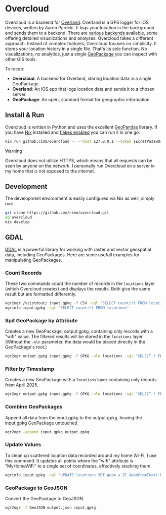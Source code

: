 # Overcloud

Overcloud is a backend for [Overland](https://overland.p3k.app/). Overland is a GPS logger for iOS devices, written by Aaron Parecki. It logs your location in the background and sends them to a backend. There are [various backends](https://overland.p3k.app/#:~:text=Servers) available, some offering detailed visualizations and analyses. Overcloud takes a different approach. Instead of complex features, Overcloud focuses on simplicity. It stores your location history in a single file. That's its sole function. No visualizations, no analytics, just a single [GeoPackage](https://www.geopackage.org/) you can inspect with other GIS tools.

To recap:

- **Overcloud**: A backend for Overland, storing location data in a single GeoPackage.
- **Overland**: An iOS app that logs location data and sends it to a chosen server.
- **GeoPackage**: An open, standard format for geographic information.

## Install & Run

Overcloud is written in Python and uses the excellent [GeoPandas](https://geopandas.org/) library. If you have [Nix](https://nixos.org/) installed and [flakes enabled](https://nixos.wiki/wiki/flakes) you can run it in one go:

```sh
nix run github:cimm/overcloud -- --host 127.0.0.1 --token sEcretPasswOrd
```

> [!WARNING]  
> Overcloud does not utilize HTTPS, which means that all requests can be seen by anyone on the network. I personally run Overcloud on a server in my home that is not exposed to the internet.

## Development

The development environment is easily configured via Nix as well, simply run:

```sh
git clone https://github.com/cimm/overcloud.git
cd overcloud
nix develop
```

## GDAL

[GDAL](https://gdal.org) is a powerful library for working with raster and vector geospatial data, including GeoPackages. Here are some usefull examples for manipulating GeoPackages.

### Count Records

These two commands count the number of records in the `locations` layer (which Overcloud creates) and displays the results. Both give the same result but are formatted differently.

```sh
ogr2ogr /vsistdout/ input.gpkg -f CSV -sql "SELECT count(*) FROM locations"
ogrinfo input.gpkg -sql "SELECT count(*) FROM locations"
```

### Spit GeoPackage by Attribute

Creates a new GeoPackage, output.gpkg, containing only records with a "wifi" value. The filtered results will be stored in the `locations` layer. (Without the `-nln` parameter, the data would be placed directly in the GeoPackage's root.)

```sh
ogr2ogr output.gpkg input.gpkg -f GPKG -nln locations -sql "SELECT * FROM locations WHERE wifi IS NOT NULL" 
```

### Filter by Timestamp

Creates a new GeoPackage with a `locations` layer containing only records from April 2025.

```sh
ogr2ogr output.gpkg input.gpkg -f GPKG -nln locations -sql "SELECT * FROM locations WHERE timestamp >= '2025-03-01' AND timestamp < '2025-04-01'" 
```

### Combine GeoPackages

Append all data from the input.gpkg to the output.gpkg, leaving the input.gpkg GeoPackage untouched.

```sh
ogr2ogr -append input.gpkg output.gpkg
```

### Update Values

To clean up scattered location data recorded around my home Wi-Fi, I use this command. It updates all points where the "wifi" attribute is "MyHomeWiFi" to a single set of coordinates, effectively stacking them.

```sh
ogrinfo input.gpkg -sql "UPDATE locations SET geom = ST_GeomFromText('POINT(4.3499932 50.8449861)', 4326) WHERE wifi = 'MyHomeWiFi'"
```

### GeoPackage to GeoJSON

Convert the GeoPackage to GeoJSON.

```sh
ogr2ogr -f GeoJSON output.json input.gpkg
```
